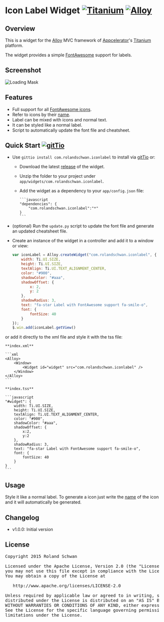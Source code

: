 # Icon Label Widget [![Titanium](http://www-static.appcelerator.com/badges/titanium-git-badge-sq.png)](http://www.appcelerator.com/titanium/) [![Alloy](http://www-static.appcelerator.com/badges/alloy-git-badge-sq.png)](http://www.appcelerator.com/alloy/)
## Overview
This is a widget for the [Alloy](http://projects.appcelerator.com/alloy/docs/Alloy-bootstrap/index.html) MVC framework of [Appcelerator](http://www.appcelerator.com)'s [Titanium](http://www.appcelerator.com/platform) platform.

The widget provides a simple [FontAwesome](http://fortawesome.github.io/Font-Awesome/) support for labels.

## Screenshot
![Loading Mask](https://raw.github.com/rolandschwan/com.rolandschwan.iconlabel/master/docs/screenshot.png)

## Features
* Full support for all [FontAwesome icons](http://fortawesome.github.io/Font-Awesome/icons/).
* Refer to icons by their [name](http://fortawesome.github.io/Font-Awesome/icons/).
* Label can be mixed with icons and normal text.
* It can be styled like a normal label.
* Script to automatically update the font file and cheatsheet.

## Quick Start [![gitTio](http://gitt.io/badge.png)](http://gitt.io/component/com.rolandschwan.iconlabel)

* Use `gittio install com.rolandschwan.iconlabel` to install via [gitTio](http://gitt.io/cli) or:

  * Download the latest [release](https://github.com/rolandschwan/com.rolandschwan.iconlabel/releases) of the widget.
  * Unzip the folder to your project under `app/widgets/com.rolandschwan.iconlabel`.
  * Add the widget as a dependency to your `app/config.json` file:

        ```javascript
        "dependencies": {
            "com.rolandschwan.iconlabel":"*"
        }
        ```

* (optional) Run the `update.py` script to update the font file and generate an updated cheatsheet file.
* Create an instance of the widget in a controller and add it to a window or view:

	```javascript
	var iconLabel = Alloy.createWidget("com.rolandschwan.iconlabel", {
		width: Ti.UI.SIZE,
		height: Ti.UI.SIZE,
		textAlign: Ti.UI.TEXT_ALIGNMENT_CENTER,
		color: "#900",
		shadowColor: "#aaa",
		shadowOffset: {
			x: 2,
			y: 2
		},
		shadowRadius: 3,
		text: "fa-star Label with FontAwesome support fa-smile-o",
		font: {
			fontSize: 40
		}
	});
	$.win.add(iconLabel.getView()
	```
or add it directly to the xml file and style it with the tss file:

	**index.xml**
	
	```xml
	<Alloy>
		<Window>
			<Widget id="widget" src="com.rolandschwan.iconlabel" />
		</Window>
	</Alloy>
	```

	**index.tss**
	
	```javascript
	"#widget": {
		width: Ti.UI.SIZE,
		height: Ti.UI.SIZE,
		textAlign: Ti.UI.TEXT_ALIGNMENT_CENTER,
		color: "#900",
		shadowColor: "#aaa",
		shadowOffset: {
			x:2,
			y:2
		},
		shadowRadius: 3,
		text: "fa-star Label with FontAwesome support fa-smile-o",
		font: {
			fontSize: 40
		}
	}
	```

## Usage
Style it like a normal label.
To generate a icon just write the [name](http://fortawesome.github.io/Font-Awesome/icons/) of the icon and it will automatically be generated.

## Changelog
* v1.0.0: Initial version

## License

<pre>
Copyright 2015 Roland Schwan

Licensed under the Apache License, Version 2.0 (the "License");
you may not use this file except in compliance with the License.
You may obtain a copy of the License at

   http://www.apache.org/licenses/LICENSE-2.0

Unless required by applicable law or agreed to in writing, software
distributed under the License is distributed on an "AS IS" BASIS,
WITHOUT WARRANTIES OR CONDITIONS OF ANY KIND, either express or implied.
See the License for the specific language governing permissions and
limitations under the License.
</pre>
